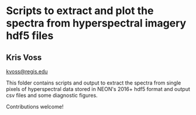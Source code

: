 # Scripts to extract and plot the spectra from hyperspectral imagery hdf5 files
## Kris Voss

kvoss@regis.edu

This folder contains scripts and output to extract the spectra from single pixels of hyperspectral data stored in NEON's 2016+ hdf5 format and output csv files and some diagnostic figures.

Contributions welcome!
